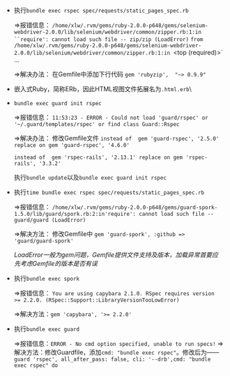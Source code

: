 - 执行`bundle exec rspec spec/requests/static_pages_spec.rb`

	=>报错信息：
    `/home/xlw/.rvm/gems/ruby-2.0.0-p648/gems/selenium-webdriver-2.0.0/lib/selenium/webdriver/common/zipper.rb:1:in ``require': cannot load such file -- zip/zip (LoadError)`
    `from /home/xlw/.rvm/gems/ruby-2.0.0-p648/gems/selenium-webdriver-2.0.0/lib/selenium/webdriver/common/zipper.rb:1:in `<top (required)>`
    ...
    
    =>解决办法：
    在Gemfile中添加下行代码
    `gem 'rubyzip',  "~> 0.9.9"`
   
- 嵌入式Ruby，简称ERb，因此HTML视图文件拓展名为`.html.erb`\
- `bundle exec guard init rspec`

	=>报错信息：
    `11:53:23 - ERROR - Could not load 'guard/rspec' or '~/.guard/templates/rspec' or find class Guard::Rspec`
    
    =>解决办法：
    修改Gemfile文件
    `instead of 
gem 'guard-rspec', '2.5.0'
replace on
gem 'guard-rspec', '4.6.0'`

	`instead of 
gem 'rspec-rails', '2.13.1'
replace on
gem 'rspec-rails', '3.3.2'`

	执行`bundle update`以及`bundle exec guard init rspec`
    
- 执行`time bundle exec rspec spec/requests/static_pages_spec.rb`

	=>报错信息：
    `/home/xlw/.rvm/gems/ruby-2.0.0-p648/gems/guard-spork-1.5.0/lib/guard/spork.rb:2:in'require': cannot load such file -- guard/guard (LoadError)`
   
   =>解决方法：
    修改Gemfile中
    `gem 'guard-spork', :github => 'guard/guard-spork'`
    
	*LoadError一般为gem问题，Gemfile提供文件支持及版本，加载异常首要应先考虑Gemfile的版本是否有误*
    
- 执行`bundle exec spork`

	=>报错信息：
    `You are using capybara 2.1.0. RSpec requires version >= 2.2.0. (RSpec::Support::LibraryVersionTooLowError)`
    
    =>解决方法：`gem 'capybara', '>= 2.2.0'`
    
- 执行`bundle exec guard`

	=>报错信息：`ERROR - No cmd option specified, unable to run specs!`
    =>解决方法：修改Guardfile，添加`cmd: "bundle exec rspec"`。修改后为——`guard 'rspec', all_after_pass: false, cli: '--drb',cmd: "bundle exec rspec" do`
